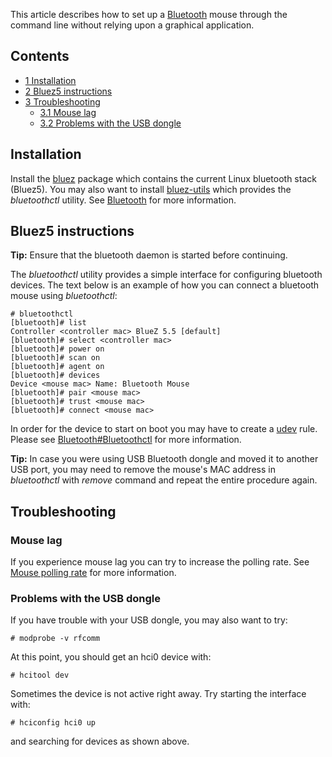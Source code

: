 This article describes how to set up a [Bluetooth](/index.php/Bluetooth "Bluetooth") mouse through the command line without relying upon a graphical application.

## Contents

*   [1 Installation](#Installation)
*   [2 Bluez5 instructions](#Bluez5_instructions)
*   [3 Troubleshooting](#Troubleshooting)
    *   [3.1 Mouse lag](#Mouse_lag)
    *   [3.2 Problems with the USB dongle](#Problems_with_the_USB_dongle)

## Installation

Install the [bluez](https://www.archlinux.org/packages/?name=bluez) package which contains the current Linux bluetooth stack (Bluez5). You may also want to install [bluez-utils](https://www.archlinux.org/packages/?name=bluez-utils) which provides the _bluetoothctl_ utility. See [Bluetooth](/index.php/Bluetooth "Bluetooth") for more information.

## Bluez5 instructions

**Tip:** Ensure that the bluetooth daemon is started before continuing.

The _bluetoothctl_ utility provides a simple interface for configuring bluetooth devices. The text below is an example of how you can connect a bluetooth mouse using _bluetoothctl_:

```
# bluetoothctl
[bluetooth]# list
Controller <controller mac> BlueZ 5.5 [default]
[bluetooth]# select <controller mac>
[bluetooth]# power on
[bluetooth]# scan on
[bluetooth]# agent on
[bluetooth]# devices
Device <mouse mac> Name: Bluetooth Mouse
[bluetooth]# pair <mouse mac>
[bluetooth]# trust <mouse mac>
[bluetooth]# connect <mouse mac>

```

In order for the device to start on boot you may have to create a [udev](/index.php/Udev "Udev") rule. Please see [Bluetooth#Bluetoothctl](/index.php/Bluetooth#Bluetoothctl "Bluetooth") for more information.

**Tip:** In case you were using USB Bluetooth dongle and moved it to another USB port, you may need to remove the mouse's MAC address in _bluetoothctl_ with _remove <mouse mac>_ command and repeat the entire procedure again.

## Troubleshooting

### Mouse lag

If you experience mouse lag you can try to increase the polling rate. See [Mouse polling rate](/index.php/Mouse_polling_rate "Mouse polling rate") for more information.

### Problems with the USB dongle

If you have trouble with your USB dongle, you may also want to try:

```
# modprobe -v rfcomm

```

At this point, you should get an hci0 device with:

```
# hcitool dev

```

Sometimes the device is not active right away. Try starting the interface with:

```
# hciconfig hci0 up

```

and searching for devices as shown above.